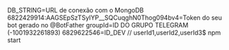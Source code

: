 DB_STRING=URL de conexão com o MongoDB
6822429914:AAGSEpSzTSyIYP__SQCuqghN0Thog094bv4=Token do seu bot gerado no @BotFather
groupId=ID DO GRUPO TELEGRAM (-1001932261893)
6829622546=ID_DEV // userId1,userId2,userId3$ npm start
